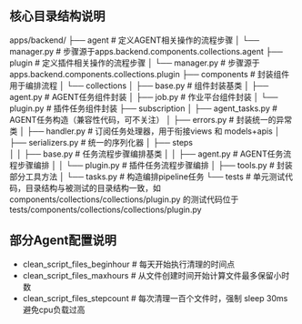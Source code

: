 ## 核心目录结构说明

apps/backend/
├── agent               # 定义AGENT相关操作的流程步骤
│   └── manager.py      # 步骤源于apps.backend.components.collections.agent
├── plugin              # 定义插件相关操作的流程步骤
│   └── manager.py      # 步骤源于apps.backend.components.collections.plugin
├── components          # 封装组件用于编排流程
│   └── collections
│       ├── base.py     # 组件封装基类
│       ├── agent.py    # AGENT任务组件封装
│       ├── job.py      # 作业平台组件封装
│       └── plugin.py   # 插件任务组件封装
├── subscription
│   ├── agent_tasks.py  # AGENT任务构造（兼容性代码，可不关注）
│   ├── errors.py       # 封装统一的异常类
│   ├── handler.py      # 订阅任务处理器，用于衔接views 和 models+apis
│   ├── serializers.py  # 统一的序列化器
│   ├── steps           
│   │   ├── base.py     # 任务流程步骤编排基类
│   │   ├── agent.py    # AGENT任务流程步骤编排
│   │   └── plugin.py   # 插件任务流程步骤编排
│   ├── tools.py        # 封装部分工具方法
│   └── tasks.py        # 构造编排pipeline任务
└── tests               # 单元测试代码，目录结构与被测试的目录结构一致，如 components/collections/collections/plugin.py 的测试代码位于 tests/components/collections/collections/plugin.py


## 部分Agent配置说明
- clean_script_files_beginhour   # 每天开始执行清理的时间点
- clean_script_files_maxhours    # 从文件创建时间开始计算文件最多保留小时数
- clean_script_files_stepcount   # 每次清理一百个文件时，强制 sleep 30ms 避免cpu负载过高